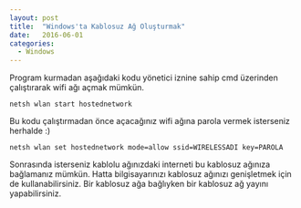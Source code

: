 ```yaml
---
layout: post
title:  "Windows'ta Kablosuz Ağ Oluşturmak"
date:   2016-06-01
categories:
  - Windows
---
```


Program kurmadan aşağıdaki kodu yönetici iznine sahip cmd üzerinden çalıştırarak wifi ağı açmak mümkün.

~~~
netsh wlan start hostednetwork
~~~

Bu kodu çalıştırmadan önce açacağınız wifi ağına parola vermek isterseniz herhalde :)

~~~
netsh wlan set hostednetwork mode=allow ssid=WIRELESSADI key=PAROLA
~~~

Sonrasında isterseniz kablolu ağınızdaki interneti bu kablosuz ağınıza bağlamanız mümkün. Hatta bilgisayarınızı kablosuz ağınızı genişletmek için de kullanabilirsiniz. Bir kablosuz ağa bağlıyken bir kablosuz ağ yayını yapabilirsiniz.